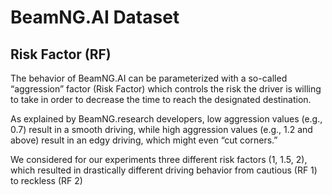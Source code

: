 # BeamNG.AI Dataset

## Risk Factor (RF)

The behavior of BeamNG.AI can be parameterized with a so-called “aggression” factor (Risk Factor) which controls the risk the driver is willing to take in order to decrease the time to reach the designated destination.

As explained by BeamNG.research developers, low aggression values (e.g., 0.7) result in a smooth driving, while high aggression values (e.g., 1.2 and above) result in an edgy driving, which might even “cut corners.”

We considered for our experiments three different risk factors (1, 1.5, 2), which resulted in drastically different driving behavior from cautious (RF 1) to reckless (RF 2)
